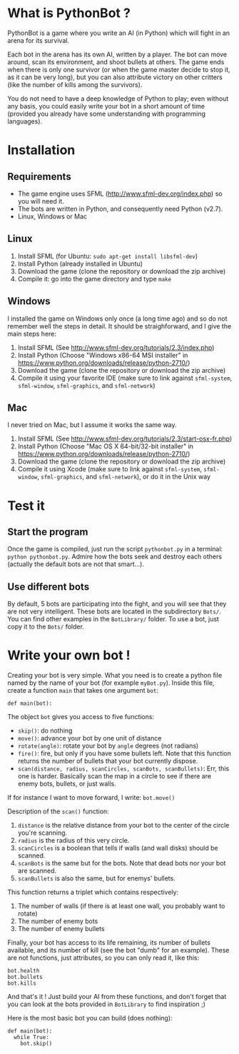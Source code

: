 # What is PythonBot ?

PythonBot is a game where you write an AI (in Python) which will fight in an arena for its survival.

Each bot in the arena has its own AI, written by a player. The bot can move around, scan its environment, and shoot bullets at others. The game ends when there is only one survivor (or when the game master decide to stop it, as it can be very long), but you can also attribute victory on other critters (like the number of kills among the survivors).

You do not need to have a deep knowledge of Python to play; even without any basis, you could easily write your bot in a short amount of time (provided you already have some understanding with programming languages).

# Installation

## Requirements

* The game engine uses SFML (http://www.sfml-dev.org/index.php) so you will need it.
* The bots are written in Python, and consequently need Python (v2.7).
* Linux, Windows or Mac

## Linux

1. Install SFML (for Ubuntu: `sudo apt-get install libsfml-dev`)
2. Install Python (already installed in Ubuntu)
3. Download the game (clone the repository or download the zip archive)
4. Compile it: go into the game directory and type `make`

## Windows

I installed the game on Windows only once (a long time ago) and so do not remember well the steps in detail. It should be straighforward, and I give the main steps here:

1. Install SFML (See http://www.sfml-dev.org/tutorials/2.3/index.php)
2. Install Python (Choose "Windows x86-64 MSI installer" in https://www.python.org/downloads/release/python-2710/)
3. Download the game (clone the repository or download the zip archive)
4. Compile it using your favorite IDE (make sure to link against `sfml-system`, `sfml-window`, `sfml-graphics`, and `sfml-network`)

## Mac

I never tried on Mac, but I assume it works the same way.

1. Install SFML (See http://www.sfml-dev.org/tutorials/2.3/start-osx-fr.php)
2. Install Python (Choose "Mac OS X 64-bit/32-bit installer" in https://www.python.org/downloads/release/python-2710/)
3. Download the game (clone the repository or download the zip archive)
5. Compile it using Xcode (make sure to link against `sfml-system`, `sfml-window`, `sfml-graphics`, and `sfml-network`), or do it in the Unix way

# Test it

## Start the program

Once the game is compiled, just run the script `pythonbot.py` in a terminal: `python pythonbot.py`. Admire how the bots seek and destroy each others (actually the default bots are not that smart...).

## Use different bots

By default, 5 bots are participating into the fight, and you will see that they are not very intelligent. These bots are located in the subdirectory `Bots/`. You can find other examples in the `BotLibrary/` folder. To use a bot, just copy it to the `Bots/` folder.

# Write your own bot !

Creating your bot is very simple. What you need is to create a python file named by the name of your bot (for example `myBot.py`).
Inside this file, create a function `main` that takes one argument `bot`:
```
def main(bot):
```
The object `bot` gives you access to five functions:
- `skip()`: do nothing
- `move()`: advance your bot by one unit of distance
- `rotate(angle)`: rotate your bot by `angle` degrees (not radians)
- `fire()`: fire, but only if you have some bullets left. Note that this function returns the number of bullets that your bot currently dispose.
- `scan(distance, radius, scanCircles, scanBots, scanBullets)`: Err, this one is harder. Basically scan the map in a circle to see if there are enemy bots, bullets, or just walls.

If for instance I want to move forward, I write: `bot.move()`

Description of the `scan()` function:

1. `distance` is the relative distance from your bot to the center of the circle you're scanning.
2. `radius` is the radius of this very circle.
3. `scanCircles` is a boolean that tells if walls (and wall disks) should be scanned.
4. `scanBots` is the same but for the bots. Note that dead bots nor your bot are scanned.
5. `scanBullets` is also the same, but for enemys' bullets.

This function returns a triplet which contains respectively:

1. The number of walls (if there is at least one wall, you probably want to rotate)
2. The number of enemy bots
3. The number of enemy bullets

Finally, your bot has access to its life remaining, its number of bullets available, and its number of kill (see the bot "dumb" for an example). These are not functions, just attributes, so you can only read it, like this:
```
bot.health
bot.bullets
bot.kills
```
And that's it ! Just build your AI from these functions, and don't forget that you can look at the bots provided in `BotLibrary` to find inspiration ;)



Here is the most basic bot you can build (does nothing):
```
def main(bot):
  while True:
    bot.skip()
```
